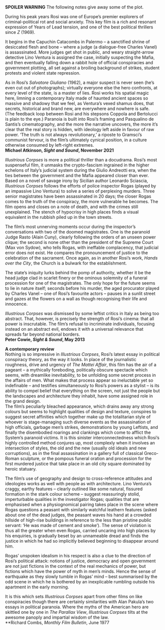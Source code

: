 

**SPOILER WARNING** The following notes give away some of the plot.

During his peak years Rosi was one of Europe’s premier explorers of criminal-political rot and social anxiety. This key film is a rich and resonant expression of Years of Lead tension, and one of the best political thrillers since _Z_ (1969).

It begins in the Capuchin Catacombs in Palermo – a sanctified shrine of desiccated flesh and bone – where a judge (a dialogue-free Charles Vanel) is assassinated. More judges get shot in public, and weary straight-arrow detective Lino Ventura is assigned the case, initially suspecting the Mafia, and then eventually falling down a rabbit hole of official conspiracies and government plotting, all set against a broiling background of strikes, student protests and violent state repression.

As in Rosi’s _Salvatore Giuliano_ (1962), a major suspect is never seen (he’s even cut out of photographs); virtually everyone else the hero confronts, at every level of the state, is a master of lies. Rosi works his spatial magic here, limning a contemporary Italy made of haunted ancient spaces so massive and shadowy that we feel, as Ventura’s vexed shamus does, that secrets, historical and brand new, are everywhere and nowhere is safe. (The feedback loop between Rosi and his stepsons Coppola and Bertolucci is plain to the eye.) Paranoia is built into Rosi’s framing and Pasqualino de Santis’s cinematography, and the more the narrative uncovers, the more it’s clear that the real story is hidden, with ideology left aside in favour of raw power.  ‘The truth is not always revolutionary,’ a riposte to Gramsci’s communist fervour, is the film’s ultimately cynical position, in a culture otherwise consumed by left-right extremes.<br>
**Michael Atkinson, _Sight and Sound_, November 2021**<br>

_Illustrious Corpses_ is more a political thriller than a docudrama. Rosi’s most suspenseful film, it unmasks the crypto-fascism ingrained in the higher echelons of Italy’s judicial system during the Giulio Andreotti era, when the ties between the government and the Mafia appeared closer than ever. Based on a novel of savage irony by Sicilian author Leonardo Sciascia, _Illustrious Corpses_ follows the efforts of police inspector Rogas (played by an impassive Lino Ventura) to solve a series of perplexing murders. Three senior magistrates have been assassinated in 20 days; the closer Rogas comes to the truth of the conspiracy, the more vulnerable he becomes. The film opens and closes on a note of death, and with the crimes still unexplained. The stench of hypocrisy in high places finds a visual equivalent in the rubbish piled up in the town streets.

The film’s most unnerving moments occur during the inspector’s conversations with two of the doomed magistrates. One is the paranoid Judge Rasto (Alain Cuny), clearly following the orders of an unseen power clique; the second is none other than the president of the Supreme Court (Max von Sydow), who tells Rogas, with ineffable complacency, that judicial error does not exist. He compares the pronouncement of justice to the celebration of the sacrament. Once again, as in another Rosi’s work, _Hands over the City_, the Church is a bulwark for the establishment.

The state’s iniquity lurks behind the pomp of authority, whether it be the head judge clad in scarlet finery or the ominous solemnity of a funeral procession for one of the magistrates. The only hope for the future seems to lie in nature itself; seconds before his murder, the aged procurator played by Charles Vanel – one of Rosi’s favourite actors – pauses in a sunlit street and gazes at the flowers on a wall as though recognising their life and innocence.

_Illustrious Corpses_ was dismissed by some leftist critics in Italy as being too abstract. That, however, is precisely the strength of Rosi’s cinema: that all power is inscrutable. The film’s refusal to incriminate individuals, focusing instead on an abstract evil, endows it with a universal relevance that spreads far beyond national borders.<br>
**Peter Cowie, _Sight & Sound_, May 2013**

**A contemporary review**<br>
Nothing is so impressive in _Illustrious Corpses_, Rosi’s latest essay in political conspiracy theory, as the way it looks. In place of the journalistic roughness, drive and urgency of _The Mattei Affair_, this film has the air of a pageant – a mythically foreboding, politically obscure spectacle which seems, with dreamlike inevitability, to be unfolding some secret process in the affairs of men. What makes that process appear so ineluctable yet so indefinable – and testifies simultaneously to Rosi’s powers as a stylist – is its ability to compel belief that everything on the screen, not just the people but the landscapes and architecture they inhabit, have some assigned role in the grand design.  
The film’s peculiarly bleached appearance, which drains away any strong colours but seems to highlight qualities of design and texture, conspires to suggest secret affinities which together make up the totalitarian style of whoever is stage-managing such diverse events as the assassination of high officials, garbage men’s strikes, demonstrations by young Leftists, and finally the disembodied roarings and clankings which come to afflict the System’s paranoid victims. It is this sinister interconnectedness which Rosi’s highly controlled method conjures up, most complexly when it involves an intersection of styles, the old and the new (usually old ideals and new corruptions), as in the final assassination in a gallery full of classical Greco-Roman sculpture, or the pompous funeral oration and procession for the first murdered justice that take place in an old city square dominated by heroic statuary.

The film’s use of geography and design to cross-reference attitudes and ideologies works as well with people as with architecture. Lino Ventura’s craggy, earthy features – clearly outlined like some natural, fissured formation in the stark colour scheme – suggest reassuringly stolid, imperturbable qualities in the investigator Rogas; qualities that are emphasised when a physiognomical pairing takes place in the scene where Rogas questions a peasant with similarly watchful leathern features (asked about one of the dead judges, the peasant waves his hand at a crowded hillside of high-rise buildings in reference to the less than pristine public servant: ‘He was made of cement and smoke’). The sense of violation is thus all the greater when even Rogas, carried uncaring into high places by his enquiries, is gradually beset by an unnameable dread and finds the justice in which he had so implicitly believed beginning to disappear around him.

Rogas’ unspoken idealism in his respect is also a clue to the direction of Rosi’s political attack: notions of justice, democracy and open government are not just fictions in the context of the real mechanics of power, but fictions which have the power of myth in men’s minds. Hence the sense of earthquake as they slowly tumble in Rogas’ mind – best summarised by the odd scene in which he is bothered by an inexplicable rumbling outside his apartment in the early morning.

It is this which sets _Illustrious Corpses_ apart from other films on like conspiracies though there are certainly similarities with Alan Pakula’s two essays in political paranoia. Where the myths of the American hero are skittled one by one in _The Parallax View_, _Illustrious Corpses_ tilts at the awesome panoply and impartial wisdom of the law.<br>
**Richard Combs, _Monthly Film Bulletin_, June 1977
<!--stackedit_data:
eyJoaXN0b3J5IjpbMTgxOTE4ODIwNF19
-->